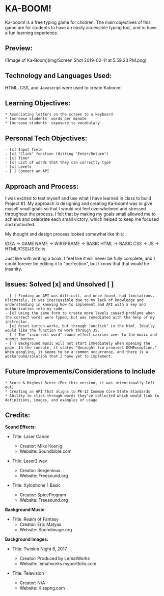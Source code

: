 # **KA-BOOM!**

Ka-boom! is a free typing game for children. The main objectives of this game are for students to have an easily accessible typing tool, and to have a fun learning experience. 

## Preview:
![Image of Ka-Boom](img/Screen Shot 2019-02-11 at 5.59.23 PM.png)

## Technology and Languages Used:
HTML, CSS, and Javascript were used to create Kaboom!

## Learning Objectives:
    * Associating letters on the screen to a keyboard
    * Increase students' words per minute
    * Increase students' exposure to vocabulary 

## Personal Tech Objectives: 
    - [x] Input field
    - [x] "Click" function (Hitting "Enter/Return")
    - [x] Timer
    - [x] List of words that they can correctly type
    - [x] Levels
    - [ ] Connect an API

## Approach and Process:
I was excited to test myself and use what I have learned in class to build Project #1. My approach in designing and creating Ka-boom! was to give myself small goals so that I would not feel overwhelmed and stressed throughout the process. I felt that by making my goals small allowed me to achieve and celebrate each small victory, which helped to keep me focused and motivated. 

My thought and design process looked somewhat like this:

IDEA -> GAME NAME -> WIREFRAME -> BASIC HTML -> BASIC CSS -> JS -> HTML/CSS/JS Edits

Just like with writing a book, I feel like it will never be fully complete, and I could forever be editing it to "perfection", but I know that that would be insanity. 

## Issues: Solved [x] and Unsolved [ ]

    - [ ] Finding an API was difficult, and once found, had limitations. Ultimately, it was inaccessible due to my lack of knowledge and understanding in knowing how to implement and API with a key and authorization into my code.
    - [x] Using the same form to create more levels caused problems when the correct words were typed, but was remediated with the help of my instructor.
    - [x] Reset button works, but through "onclick" in the html. Ideally would like the function to work through JS.
    - [ ] The "incorrect word" sound effect carries over to the music and submit button.
    - [ ] Background music will not start immediately when opening the page. In the console, it states "Uncaught (in promise) DOMException." When googling, it seems to be a common occurrence, and there is a workaround/solution that I have yet to implement.

## Future Improvements/Considerations to Include

    * Score & Highest Score (For this version, it was intentionally left out)
    * Creating an API that aligns to PK-12 Common Core State Standards
    * Ability to click through words they've collected which would link to definitions, images, and examples of usage

## Credits:

**Sound Effects:**

* Title: Laser Canon
    * Creator: Mike Koenig
    * Website: Soundbible.com

* Title: Laser2.wav
    * Creator: Sergenious
    * Website: Freesound.org

* Title: Xylophone 1 Basic
    * Creator: SpiceProgram
    * Website: Freesound.org

**Background Music:**

* Title: Realm of Fantasy
    * Creator: Eric Matyas
    * Website: Soundimage.org

**Background Images:**

* Title: Twinkle Night 8, 2017
    * Creator: Produced by LematWorks
    * Website: lematworks.myportfolio.com

* Title: Television
    * Creator: N/A
    * Website: Kisspng.com



